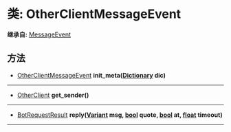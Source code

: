 # 类: OtherClientMessageEvent  
  
**继承自:** [MessageEvent](MessageEvent.md)  
  
## 方法 
  
- [OtherClientMessageEvent](OtherClientMessageEvent.md) **init_meta([Dictionary](https://docs.godotengine.org/en/latest/classes/class_dictionary.html) dic)**  
  
---  
  
- [OtherClient](OtherClient.md) **get_sender()**  
  
---  
  
- [BotRequestResult](BotRequestResult.md) **reply([Variant](https://docs.godotengine.org/en/latest/classes/class_variant.html) msg, [bool](https://docs.godotengine.org/en/latest/classes/class_bool.html) quote, [bool](https://docs.godotengine.org/en/latest/classes/class_bool.html) at, [float](https://docs.godotengine.org/en/latest/classes/class_float.html) timeout)**  
  
---  
  

